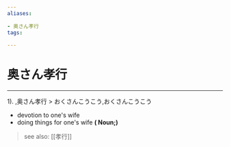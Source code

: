 ```yaml
---
aliases:
    
- 奥さん孝行
tags:
    
---
```


# 奥さん孝行
---
1).
,奥さん孝行 > おくさんこうこう,おくさんこうこう

- devotion to one's wife
- doing things for one's wife
**( Noun;)**
> see also:  [[孝行]]
            